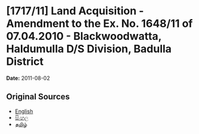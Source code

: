 # [1717/11] Land Acquisition - Amendment to the Ex. No. 1648/11 of 07.04.2010 - Blackwoodwatta, Haldumulla D/S Division, Badulla District

**Date:** 2011-08-02

## Original Sources

- [English](https://documents.gov.lk/view/extra-gazettes/2011/8/1717-11_E.pdf)
- [සිංහල](https://documents.gov.lk/view/extra-gazettes/2011/8/1717-11_S.pdf)
- [தமிழ்](https://documents.gov.lk/view/extra-gazettes/2011/8/1717-11_T.pdf)

